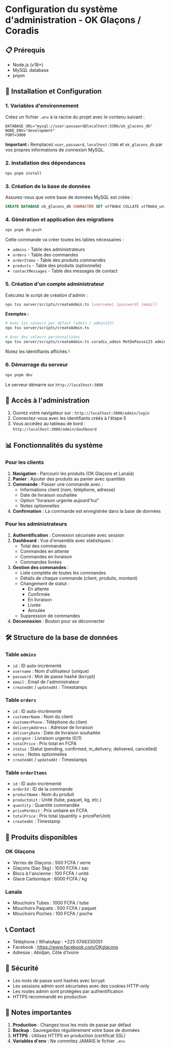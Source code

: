 # Configuration du système d'administration - OK Glaçons / Coradis

## 📋 Prérequis

- Node.js (v18+)
- MySQL database
- pnpm

## 🚀 Installation et Configuration

### 1. Variables d'environnement

Créez un fichier `.env` à la racine du projet avec le contenu suivant :

```env
DATABASE_URL="mysql://user:password@localhost:3306/ok_glacons_db"
NODE_ENV="development"
PORT=3000
```

**Important :** Remplacez `user`, `password`, `localhost:3306` et `ok_glacons_db` par vos propres informations de connexion MySQL.

### 2. Installation des dépendances

```bash
npx pnpm install
```

### 3. Création de la base de données

Assurez-vous que votre base de données MySQL est créée :

```sql
CREATE DATABASE ok_glacons_db CHARACTER SET utf8mb4 COLLATE utf8mb4_unicode_ci;
```

### 4. Génération et application des migrations

```bash
npx pnpm db:push
```

Cette commande va créer toutes les tables nécessaires :
- `admins` - Table des administrateurs
- `orders` - Table des commandes
- `orderItems` - Table des produits commandés
- `products` - Table des produits (optionnelle)
- `contactMessages` - Table des messages de contact

### 5. Création d'un compte administrateur

Exécutez le script de création d'admin :

```bash
npx tsx server/scripts/createAdmin.ts [username] [password] [email]
```

**Exemples :**

```bash
# Avec les valeurs par défaut (admin / admin123)
npx tsx server/scripts/createAdmin.ts

# Avec des valeurs personnalisées
npx tsx server/scripts/createAdmin.ts coradis_admin MotDePasse123 admin@coradis.ci
```

Notez les identifiants affichés !

### 6. Démarrage du serveur

```bash
npx pnpm dev
```

Le serveur démarre sur `http://localhost:3000`

## 🔐 Accès à l'administration

1. Ouvrez votre navigateur sur : `http://localhost:3000/admin/login`
2. Connectez-vous avec les identifiants créés à l'étape 5
3. Vous accédez au tableau de bord : `http://localhost:3000/admin/dashboard`

## 📊 Fonctionnalités du système

### Pour les clients

1. **Navigation** : Parcourir les produits (OK Glaçons et Lanaïa)
2. **Panier** : Ajouter des produits au panier avec quantités
3. **Commande** : Passer une commande avec :
   - Informations client (nom, téléphone, adresse)
   - Date de livraison souhaitée
   - Option "livraison urgente aujourd'hui"
   - Notes optionnelles
4. **Confirmation** : La commande est enregistrée dans la base de données

### Pour les administrateurs

1. **Authentification** : Connexion sécurisée avec session
2. **Dashboard** : Vue d'ensemble avec statistiques :
   - Total des commandes
   - Commandes en attente
   - Commandes en livraison
   - Commandes livrées
3. **Gestion des commandes** :
   - Liste complète de toutes les commandes
   - Détails de chaque commande (client, produits, montant)
   - Changement de statut :
     - En attente
     - Confirmée
     - En livraison
     - Livrée
     - Annulée
   - Suppression de commandes
4. **Déconnexion** : Bouton pour se déconnecter

## 🛠 Structure de la base de données

### Table `admins`
- `id` : ID auto-incrémenté
- `username` : Nom d'utilisateur (unique)
- `password` : Mot de passe hashé (bcrypt)
- `email` : Email de l'administrateur
- `createdAt` / `updatedAt` : Timestamps

### Table `orders`
- `id` : ID auto-incrémenté
- `customerName` : Nom du client
- `customerPhone` : Téléphone du client
- `deliveryAddress` : Adresse de livraison
- `deliveryDate` : Date de livraison souhaitée
- `isUrgent` : Livraison urgente (0/1)
- `totalPrice` : Prix total en FCFA
- `status` : Statut (pending, confirmed, in_delivery, delivered, cancelled)
- `notes` : Notes optionnelles
- `createdAt` / `updatedAt` : Timestamps

### Table `orderItems`
- `id` : ID auto-incrémenté
- `orderId` : ID de la commande
- `productName` : Nom du produit
- `productUnit` : Unité (tube, paquet, kg, etc.)
- `quantity` : Quantité commandée
- `pricePerUnit` : Prix unitaire en FCFA
- `totalPrice` : Prix total (quantity × pricePerUnit)
- `createdAt` : Timestamp

## 🎨 Produits disponibles

### OK Glaçons
- Verres de Glaçons : 500 FCFA / verre
- Glaçons (Sac 5kg) : 1000 FCFA / sac
- Blocs à l'ancienne : 100 FCFA / unité
- Glace Carbonique : 6000 FCFA / kg

### Lanaïa
- Mouchoirs Tubes : 1000 FCFA / tube
- Mouchoirs Paquets : 500 FCFA / paquet
- Mouchoirs Poches : 100 FCFA / poche

## 📞 Contact

- Téléphone / WhatsApp : +225 0748330051
- Facebook : https://www.facebook.com/OKglacons
- Adresse : Abidjan, Côte d'Ivoire

## 🚨 Sécurité

- Les mots de passe sont hashés avec bcrypt
- Les sessions admin sont sécurisées avec des cookies HTTP-only
- Les routes admin sont protégées par authentification
- HTTPS recommandé en production

## 📝 Notes importantes

1. **Production** : Changez tous les mots de passe par défaut
2. **Backup** : Sauvegardez régulièrement votre base de données
3. **HTTPS** : Utilisez HTTPS en production (certificat SSL)
4. **Variables d'env** : Ne commitez JAMAIS le fichier `.env`

